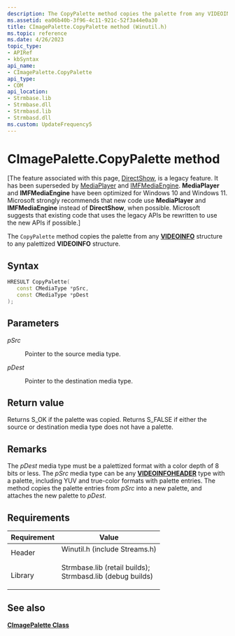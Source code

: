 ```yaml
---
description: The CopyPalette method copies the palette from any VIDEOINFO structure to any palettized VIDEOINFO structure.
ms.assetid: ea06b40b-3f96-4c11-921c-52f3a44e0a30
title: CImagePalette.CopyPalette method (Winutil.h)
ms.topic: reference
ms.date: 4/26/2023
topic_type: 
- APIRef
- kbSyntax
api_name: 
- CImagePalette.CopyPalette
api_type: 
- COM
api_location: 
- Strmbase.lib
- Strmbase.dll
- Strmbasd.lib
- Strmbasd.dll
ms.custom: UpdateFrequency5
---
```


# CImagePalette.CopyPalette method

\[The feature associated with this page, [DirectShow](/windows/win32/directshow/directshow), is a legacy feature. It has been superseded by [MediaPlayer](/uwp/api/Windows.Media.Playback.MediaPlayer) and [IMFMediaEngine](/windows/win32/api/mfmediaengine/nn-mfmediaengine-imfmediaengine). **MediaPlayer** and **IMFMediaEngine** have been optimized for Windows 10 and Windows 11. Microsoft strongly recommends that new code use **MediaPlayer** and **IMFMediaEngine** instead of **DirectShow**, when possible. Microsoft suggests that existing code that uses the legacy APIs be rewritten to use the new APIs if possible.\]

The `CopyPalette` method copies the palette from any [**VIDEOINFO**](/previous-versions/windows/desktop/api/amvideo/ns-amvideo-videoinfo) structure to any palettized **VIDEOINFO** structure.

## Syntax


```C++
HRESULT CopyPalette(
   const CMediaType *pSrc,
   const CMediaType *pDest
);
```



## Parameters

<dl> <dt>

*pSrc* 
</dt> <dd>

Pointer to the source media type.

</dd> <dt>

*pDest* 
</dt> <dd>

Pointer to the destination media type.

</dd> </dl>

## Return value

Returns S\_OK if the palette was copied. Returns S\_FALSE if either the source or destination media type does not have a palette.

## Remarks

The *pDest* media type must be a palettized format with a color depth of 8 bits or less. The *pSrc* media type can be any [**VIDEOINFOHEADER**](/previous-versions/windows/desktop/api/amvideo/ns-amvideo-videoinfoheader) type with a palette, including YUV and true-color formats with palette entries. The method copies the palette entries from *pSrc* into a new palette, and attaches the new palette to *pDest*.

## Requirements



| Requirement | Value |
|--------------------|--------------------------------------------------------------------------------------------------------------------------------------------------------------------------------------------|
| Header<br/>  | <dl> <dt>Winutil.h (include Streams.h)</dt> </dl>                                                                                   |
| Library<br/> | <dl> <dt>Strmbase.lib (retail builds); </dt> <dt>Strmbasd.lib (debug builds)</dt> </dl> |



## See also

<dl> <dt>

[**CImagePalette Class**](cimagepalette.md)
</dt> </dl>

 

 




